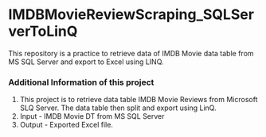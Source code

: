 # IMDBMovieReviewScraping_SQLServerToLinQ
This repository is a practice to retrieve data of IMDB Movie data table from MS SQL Server and export to Excel using LINQ.

### Additional Information of this project ###
1. This project is to retrieve data table IMDB Movie Reviews from Microsoft SLQ Server. The data table then split and export using LinQ. 
2. Input - IMDB Movie DT from MS SQL Server
3. Output - Exported Excel file. 
